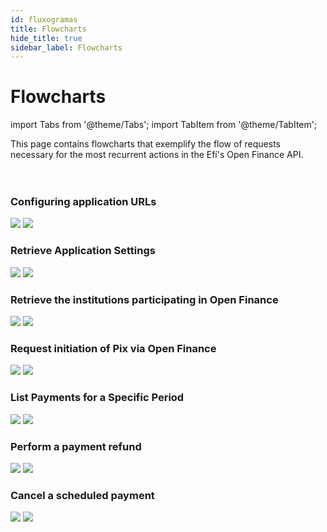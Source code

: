 ```yaml
---
id: fluxogramas
title: Flowcharts
hide_title: true
sidebar_label: Flowcharts
---
```


<h1 className="titulo">Flowcharts</h1>
<div className="conteudo">

import Tabs from '@theme/Tabs';
import TabItem from '@theme/TabItem';


<div className="subtitulo">
This page contains flowcharts that exemplify the flow of requests necessary for the most recurrent actions in the Efí's Open Finance API.
</div>

<br/>
<br/>


###  Configuring application URLs

<div className="fluxograma">
    <img src="/img/configurar_aplicacao_en.svg" className="light_img" />
    <img src="/img/configurar_aplicacao_en_dark.svg" className="dark_img"/>
</div>


###  Retrieve Application Settings

<div className="fluxograma">
   <img src="/img/listar_configuracoes_en.svg" className="light_img" />
   <img src="/img/listar_configuracoes_en_dark.svg" className="dark_img"/>
</div>

###  Retrieve the institutions participating in Open Finance

<div className="fluxograma small">
   <img src="/img/recuperar_participantes_en.svg" className="light_img" />
   <img src="/img/recuperar_participantes_en_dark.svg" className="dark_img"/>
</div>


###  Request initiation of Pix via Open Finance

<div className="fluxograma small">
     <img src="/img/solicitar_iniciacao_en.svg" className="light_img" />
    <img src="/img/solicitar_iniciacao_en_dark.svg" className="dark_img"/>
</div>


###  List Payments for a Specific Period

<div className="fluxograma small">
     <img src="/img/listar_pagamentos_en.svg" className="light_img" />
    <img src="/img/listar_pagamentos_en_dark.svg" className="dark_img"/>
</div>


###  Perform a payment refund

<div className="fluxograma">
    <img src="/img/efetuar_devolucao_en.svg" className="light_img" />
    <img src="/img/efetuar_devolucao_en_dark.svg" className="dark_img"/>
</div>

###  Cancel a scheduled payment

<div className="fluxograma">
    <img src="/img/cancelar_pagamento_en.svg" className="light_img" />
    <img src="/img/cancelar_pagamento_en_dark.svg" className="dark_img"/>
</div>


</div>